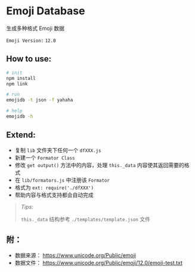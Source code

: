 # Emoji Database

生成多种格式 Emoji 数据

`Emoji Version:` `12.0`

## How to use:

```bash
# init
npm install
npm link

# run
emojidb -t json -f yahaha

# help
emojidb -h
```

## Extend:

- 复制 `lib` 文件夹下任何一个 `dfXXX.js`
- 新建一个 `Formator Class`
- 修改 `get output()` 方法中的内容，处理 `this._data` 内容使其返回需要的格式
- 在 `lib/formators.js` 中注册该 `Formator`
- 格式为 `ext: require('./dfXXX')`
- 帮助内容与格式支持都会自动完成

> _Tips:_ 
>
> `this._data` 结构参考 `./templates/template.json` 文件

## 附：

- 数据来源： https://www.unicode.org/Public/emoji
- 数据文件： https://www.unicode.org/Public/emoji/12.0/emoji-test.txt
